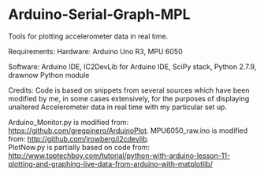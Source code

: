 # Arduino-Serial-Graph-MPL
Tools for plotting accelerometer data in real time.

Requirements:
Hardware: Arduino Uno R3, MPU 6050

Software: Arduino IDE, IC2DevLib for Arduino IDE, SciPy stack, Python 2.7.9, drawnow Python module

Credits:
Code is based on snippets from several sources which have been modified by me, in some cases extensively, for the purposes of displaying unaltered Accelerometer data in real time with my particular set up.

Arduino_Monitor.py is modified from: https://github.com/gregpinero/ArduinoPlot. 
MPU6050_raw.ino is modified from: http://github.com/jrowberg/i2cdevlib.  
PlotNow.py is partially based on code from: http://www.toptechboy.com/tutorial/python-with-arduino-lesson-11-plotting-and-graphing-live-data-from-arduino-with-matplotlib/
